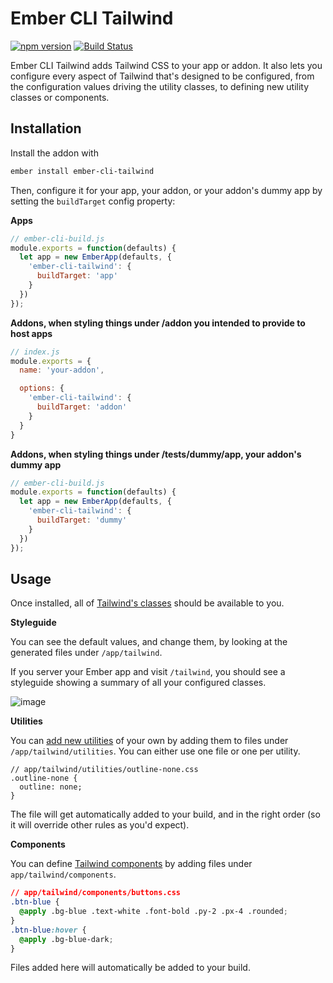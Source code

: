 # Ember CLI Tailwind

[![npm version](https://img.shields.io/npm/v/ember-cli-tailwind.svg?style=flat-square)](http://badge.fury.io/js/ember-cli-tailwind)
[![Build Status](https://img.shields.io/travis/embermap/ember-cli-tailwind/master.svg?style=flat-square)](https://travis-ci.org/embermap/ember-cli-tailwind)

Ember CLI Tailwind adds Tailwind CSS to your app or addon. It also lets you configure every aspect of Tailwind that's designed to be configured, from the configuration values driving the utility classes, to defining new utility classes or components.

## Installation

Install the addon with

```sh
ember install ember-cli-tailwind
```

Then, configure it for your app, your addon, or your addon's dummy app by setting the `buildTarget` config property:

**Apps**

```js
// ember-cli-build.js
module.exports = function(defaults) {
  let app = new EmberApp(defaults, {
    'ember-cli-tailwind': {
      buildTarget: 'app'
    }
  })
});
```

**Addons, when styling things under /addon you intended to provide to host apps**

```js
// index.js
module.exports = {
  name: 'your-addon',

  options: {
    'ember-cli-tailwind': {
      buildTarget: 'addon'
    }
  }
}
```

**Addons, when styling things under /tests/dummy/app, your addon's dummy app**

```js
// ember-cli-build.js
module.exports = function(defaults) {
  let app = new EmberApp(defaults, {
    'ember-cli-tailwind': {
      buildTarget: 'dummy'
    }
  })
});
```

## Usage

Once installed, all of [Tailwind's classes](https://tailwindcss.com/docs/what-is-tailwind/) should be available to you.

**Styleguide**

You can see the default values, and change them, by looking at the generated files under `/app/tailwind`.

If you server your Ember app and visit `/tailwind`, you should see a styleguide showing a summary of all your configured classes.

![image](https://user-images.githubusercontent.com/2922250/39969009-f0886cf4-56a3-11e8-85a1-15ce38d1f45d.png)

**Utilities**

You can [add new utilities](https://tailwindcss.com/docs/adding-new-utilities) of your own by adding them to files under `/app/tailwind/utilities`. You can either use one file or one per utility.

```
// app/tailwind/utilities/outline-none.css
.outline-none {
  outline: none;
}
```

The file will get automatically added to your build, and in the right order (so it will override other rules as you'd expect).

**Components**

You can define [Tailwind components](https://tailwindcss.com/docs/extracting-components) by adding files under `app/tailwind/components`.

```css
// app/tailwind/components/buttons.css
.btn-blue {
  @apply .bg-blue .text-white .font-bold .py-2 .px-4 .rounded;
}
.btn-blue:hover {
  @apply .bg-blue-dark;
}
```

Files added here will automatically be added to your build.
